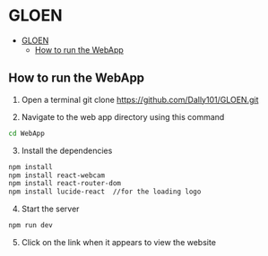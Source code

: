 # GLOEN
- [GLOEN](#gloen)
  - [How to run the WebApp](#how-to-run-the-webapp)

## How to run the WebApp

1. Open a terminal 
git clone https://github.com/Dally101/GLOEN.git

2. Navigate to the web app directory using this command 

```sh
cd WebApp
```

3. Install the dependencies 

```sh
npm install
npm install react-webcam
npm install react-router-dom
npm install lucide-react  //for the loading logo
```

4. Start the server 

```sh
npm run dev
```

5. Click on the link when it appears to view the website
